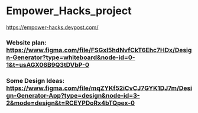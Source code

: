 # Empower_Hacks_project

<a href='https://empower-hacks.devpost.com/'>https://empower-hacks.devpost.com/</a>

<h3>Website plan: <a href='https://www.figma.com/file/FSGxl5hdNvfCkT6Ehc7HDx/Design-Generator?type=whiteboard&node-id=0-1&t=usAGX06B9Q3tDVbP-0' target='_blank' >https://www.figma.com/file/FSGxl5hdNvfCkT6Ehc7HDx/Design-Generator?type=whiteboard&node-id=0-1&t=usAGX06B9Q3tDVbP-0<a></h3>

<h3>Some Design Ideas: <a href='https://www.figma.com/file/mqZYKf52iCvCJ7GYK1DJ7m/Design-Generator-App?type=design&node-id=3-2&mode=design&t=RCEYPDoRx4bTQpex-0' target='_blank'>https://www.figma.com/file/mqZYKf52iCvCJ7GYK1DJ7m/Design-Generator-App?type=design&node-id=3-2&mode=design&t=RCEYPDoRx4bTQpex-0</a></h3>
